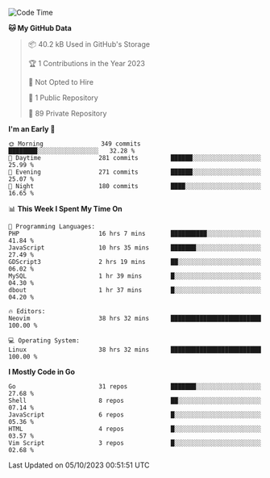 
<!--START_SECTION:waka-->
![Code Time](http://img.shields.io/badge/Code%20Time-4%2C100%20hrs%2020%20mins-blue)

**🐱 My GitHub Data** 

> 📦 40.2 kB Used in GitHub's Storage 
 > 
> 🏆 1 Contributions in the Year 2023
 > 
> 🚫 Not Opted to Hire
 > 
> 📜 1 Public Repository 
 > 
> 🔑 89 Private Repository 
 > 
**I'm an Early 🐤** 

```text
🌞 Morning                349 commits         ████████░░░░░░░░░░░░░░░░░   32.28 % 
🌆 Daytime                281 commits         ██████░░░░░░░░░░░░░░░░░░░   25.99 % 
🌃 Evening                271 commits         ██████░░░░░░░░░░░░░░░░░░░   25.07 % 
🌙 Night                  180 commits         ████░░░░░░░░░░░░░░░░░░░░░   16.65 % 
```


📊 **This Week I Spent My Time On** 

```text
💬 Programming Languages: 
PHP                      16 hrs 7 mins       ██████████░░░░░░░░░░░░░░░   41.84 % 
JavaScript               10 hrs 35 mins      ███████░░░░░░░░░░░░░░░░░░   27.49 % 
GDScript3                2 hrs 19 mins       ██░░░░░░░░░░░░░░░░░░░░░░░   06.02 % 
MySQL                    1 hr 39 mins        █░░░░░░░░░░░░░░░░░░░░░░░░   04.30 % 
dbout                    1 hr 37 mins        █░░░░░░░░░░░░░░░░░░░░░░░░   04.20 % 

🔥 Editors: 
Neovim                   38 hrs 32 mins      █████████████████████████   100.00 % 

💻 Operating System: 
Linux                    38 hrs 32 mins      █████████████████████████   100.00 % 
```

**I Mostly Code in Go** 

```text
Go                       31 repos            ███████░░░░░░░░░░░░░░░░░░   27.68 % 
Shell                    8 repos             ██░░░░░░░░░░░░░░░░░░░░░░░   07.14 % 
JavaScript               6 repos             █░░░░░░░░░░░░░░░░░░░░░░░░   05.36 % 
HTML                     4 repos             █░░░░░░░░░░░░░░░░░░░░░░░░   03.57 % 
Vim Script               3 repos             █░░░░░░░░░░░░░░░░░░░░░░░░   02.68 % 
```




 Last Updated on 05/10/2023 00:51:51 UTC
<!--END_SECTION:waka-->
